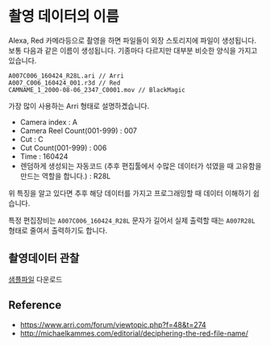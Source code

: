 # 촬영 데이터의 이름
Alexa, Red 카메라등으로 촬영을 하면 파일들이 외장 스토리지에 파일이 생성됩니다.
보통 다음과 같은 이름이 생성됩니다. 기종마다 다르지만 대부분 비슷한 양식을 가지고 있습니다.

```
A007C006_160424_R28L.ari // Arri
A007_C006_160424_001.r3d // Red
CAMNAME_1_2000-08-06_2347_C0001.mov // BlackMagic
```

가장 많이 사용하는 Arri 형태로 설명하곘습니다.

- Camera index : A
- Camera Reel Count(001-999) : 007
- Cut : C
- Cut Count(001-999) : 006
- Time : 160424
- 렌덤하게 생성되는 자동코드 (추후 편집툴에서 수많은 데이터가 섞였을 때 고유함을 만드는 역할을 합니다.) : R28L

위 특징을 알고 있다면 추후 해당 데이터를 가지고 프로그래밍할 때 데이터 이해하기  쉽습니다.

특정 편집장비는 `A007C006_160424_R28L` 문자가 길어서 실제 출력할 때는 `A007R28L` 형태로 줄여서 출력하기도 합니다.

## 촬영데이터 관찰

[샘플파일](sample.md) 다운로드

## Reference
- https://www.arri.com/forum/viewtopic.php?f=48&t=274
- http://michaelkammes.com/editorial/deciphering-the-red-file-name/